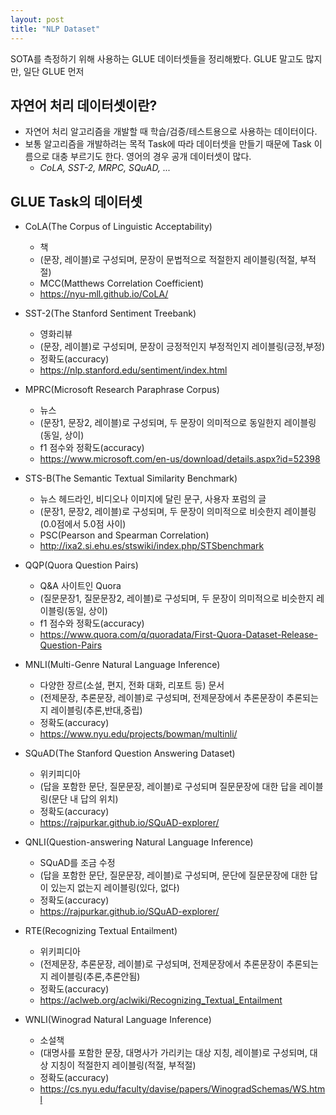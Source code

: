 ```yaml
---
layout: post
title: "NLP Dataset"
---
```


SOTA를 측정하기 위해 사용하는 GLUE 데이터셋들을 정리해봤다. GLUE 말고도 많지만, 일단 GLUE 먼저

## 자연어 처리 데이터셋이란?
- 자연어 처리 알고리즘을 개발할 때 학습/검증/테스트용으로 사용하는 데이터이다.
- 보통 알고리즘을 개발하려는 목적 Task에 따라 데이터셋을 만들기 때문에 Task 이름으로 대충 부르기도 한다. 영어의 경우 공개 데이터셋이 많다.
	- *CoLA, SST-2, MRPC, SQuAD, ...*

## GLUE Task의 데이터셋
- CoLA(The Corpus of Linguistic Acceptability)
	- 책
	- (문장, 레이블)로 구성되며, 문장이 문법적으로 적절한지 레이블링(적절, 부적절)
	- MCC(Matthews Correlation Coefficient)
	- <https://nyu-mll.github.io/CoLA/>

- SST-2(The Stanford Sentiment Treebank)
	- 영화리뷰
	- (문장, 레이블)로 구성되며, 문장이 긍정적인지 부정적인지 레이블링(긍정,부정)
	- 정확도(accuracy)
	- <https://nlp.stanford.edu/sentiment/index.html>

- MPRC(Microsoft Research Paraphrase Corpus)
	- 뉴스
	- (문장1, 문장2, 레이블)로 구성되며, 두 문장이 의미적으로 동일한지 레이블링(동일, 상이)
	- f1 점수와 정확도(accuracy)
	- <https://www.microsoft.com/en-us/download/details.aspx?id=52398>

- STS-B(The Semantic Textual Similarity Benchmark)
	- 뉴스 헤드라인, 비디오나 이미지에 달린 문구, 사용자 포럼의 글
	- (문장1, 문장2, 레이블)로 구성되며, 두 문장이 의미적으로 비슷한지 레이블링(0.0점에서 5.0점 사이)
	- PSC(Pearson and Spearman Correlation)
	- <http://ixa2.si.ehu.es/stswiki/index.php/STSbenchmark>

- QQP(Quora Question Pairs)
	- Q&A 사이트인 Quora
	- (질문문장1, 질문문장2, 레이블)로 구성되며, 두 문장이 의미적으로 비슷한지 레이블링(동일, 상이)
	- f1 점수와 정확도(accuracy)
	- <https://www.quora.com/q/quoradata/First-Quora-Dataset-Release-Question-Pairs>

- MNLI(Multi-Genre Natural Language Inference)
	- 다양한 장르(소설, 편지, 전화 대화, 리포트 등) 문서
	- (전제문장, 추론문장, 레이블)로 구성되며, 전제문장에서 추론문장이 추론되는지 레이블링(추론,반대,중립)
	- 정확도(accuracy)
	- <https://www.nyu.edu/projects/bowman/multinli/>

- SQuAD(The Stanford Question Answering Dataset)
	- 위키피디아
	- (답을 포함한 문단, 질문문장, 레이블)로 구성되며 질문문장에 대한 답을 레이블링(문단 내 답의 위치)
	- 정확도(accuracy)
	- <https://rajpurkar.github.io/SQuAD-explorer/>

- QNLI(Question-answering Natural Language Inference)
	- SQuAD를 조금 수정
	- (답을 포함한 문단, 질문문장, 레이블)로 구성되며, 문단에 질문문장에 대한 답이 있는지 없는지 레이블링(있다, 없다)
	- 정확도(accuracy)
	- <https://rajpurkar.github.io/SQuAD-explorer/>

- RTE(Recognizing Textual Entailment)
	- 위키피디아
	- (전제문장, 추론문장, 레이블)로 구성되며, 전제문장에서 추론문장이 추론되는지 레이블링(추론,추론안됨)
	- 정확도(accuracy)
	- <https://aclweb.org/aclwiki/Recognizing_Textual_Entailment>

- WNLI(Winograd Natural Language Inference)
	- 소설책
	- (대명사를 포함한 문장, 대명사가 가리키는 대상 지칭, 레이블)로 구성되며, 대상 지칭이 적절한지 레이블링(적절, 부적절)
	- 정확도(accuracy)
	- <https://cs.nyu.edu/faculty/davise/papers/WinogradSchemas/WS.html>
